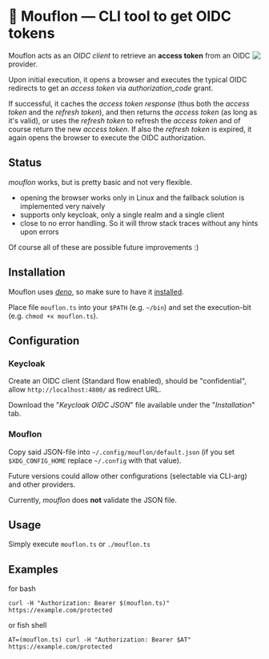 # 🐑 Mouflon — CLI tool to get OIDC tokens

<img align="right" src="https://upload.wikimedia.org/wikipedia/commons/thumb/e/e5/Mouflon_Corse.jpg/300px-Mouflon_Corse.jpg" />

Mouflon acts as an *OIDC client* to retrieve an **access token** from an OIDC provider.

Upon initial execution, it opens a browser and executes the typical OIDC redirects to get an *access token*
via *authorization_code* grant.

If successful, it caches the *access token response* (thus both the *access token* and the *refresh token*), and then
returns the *access token* (as long as it's valid), or uses the *refresh token* to refresh the *access token* 
and of course return the new *access token*. If also the *refresh token* is expired, it again opens the browser to execute
the OIDC authorization.

## Status

*mouflon* works, but is pretty basic and not very flexible.

- opening the browser works only in Linux and the fallback solution is implemented very naively
- supports only keycloak, only a single realm and a single client
- close to no error handling. So it will throw stack traces without any hints upon errors

Of course all of these are possible future improvements :)  

## Installation

Mouflon uses [*deno*](https://deno.land/), so make sure to have it [installed](https://deno.land/#installation).

Place file `mouflon.ts` into your `$PATH` (e.g. `~/bin`) and set the execution-bit (e.g. `chmod +x mouflon.ts`).

## Configuration 

### Keycloak

Create an OIDC client (Standard flow enabled), should be "confidential", allow `http://localhost:4800/` as redirect URL.

Download the "*Keycloak OIDC JSON*" file available under the "*Installation*" tab.

### Mouflon

Copy said JSON-file into `~/.config/mouflon/default.json` (if you set `$XDG_CONFIG_HOME` replace `~/.config` with that value).

Future versions could allow other configurations (selectable via CLI-arg) and other providers.

Currently, *mouflon* does **not** validate the JSON file.

## Usage

Simply execute `mouflon.ts` or `./mouflon.ts`

## Examples

for bash

```shell script
curl -H "Authorization: Bearer $(mouflon.ts)" https://example.com/protected
```
    
or fish shell

```shell script
AT=(mouflon.ts) curl -H "Authorization: Bearer $AT" https://example.com/protected
```
